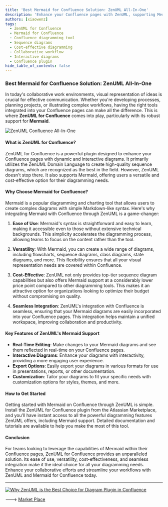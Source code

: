 ```yaml
---
title: 'Best Mermaid for Confluence Solution: ZenUML All-In-One'
description: 'Enhance your Confluence pages with ZenUML, supporting Mermaid for versatile, cost-effective, and high-quality diagramming solutions, ideal for collaborative environments.'
authors: [xiaowenz]
tags:
  - ZenUML for Confluence
  - Mermaid for Confluence
  - Confluence diagramming tool
  - Sequence diagrams
  - Cost-effective diagramming
  - Collaborative workflow
  - Interactive diagrams
  - Confluence plugin
hide_table_of_contents: false
---
```


### Best Mermaid for Confluence Solution: ZenUML All-In-One

In today's collaborative work environments, visual representation of ideas is crucial for effective communication. Whether you're developing processes, planning projects, or illustrating complex workflows, having the right tools integrated into your Confluence pages can make all the difference. This is where **ZenUML for Confluence** comes into play, particularly with its robust support for **Mermaid**.

![ZenUML Confluence All-In-One](https://cdn.sa.net/2024/06/07/wbSig4Nt2YOMaQe.png)

#### What is ZenUML for Confluence?

ZenUML for Confluence is a powerful plugin designed to enhance your Confluence pages with dynamic and interactive diagrams. It primarily utilizes the ZenUML Domain Language to create high-quality sequence diagrams, which are recognized as the best in the field. However, ZenUML doesn't stop there. It also supports Mermaid, offering users a versatile and cost-effective option for their diagramming needs.

<!-- truncate -->

#### Why Choose Mermaid for Confluence?

Mermaid is a popular diagramming and charting tool that allows users to create complex diagrams with simple Markdown-like syntax. Here's why integrating Mermaid with Confluence through ZenUML is a game-changer:

1. **Ease of Use**: Mermaid's syntax is straightforward and easy to learn, making it accessible even to those without extensive technical backgrounds. This simplicity accelerates the diagramming process, allowing teams to focus on the content rather than the tool.

2. **Versatility**: With Mermaid, you can create a wide range of diagrams, including flowcharts, sequence diagrams, class diagrams, state diagrams, and more. This flexibility ensures that all your visual representation needs are covered within Confluence.

3. **Cost-Effective**: ZenUML not only provides top-tier sequence diagram capabilities but also offers Mermaid support at a considerably lower price point compared to other diagramming tools. This makes it an attractive option for organizations looking to optimize their budget without compromising on quality.

4. **Seamless Integration**: ZenUML's integration with Confluence is seamless, ensuring that your Mermaid diagrams are easily incorporated into your Confluence pages. This integration helps maintain a unified workspace, improving collaboration and productivity.

#### Key Features of ZenUML's Mermaid Support

- **Real-Time Editing**: Make changes to your Mermaid diagrams and see them reflected in real-time on your Confluence pages.
- **Interactive Diagrams**: Enhance your diagrams with interactivity, providing a more engaging user experience.
- **Export Options**: Easily export your diagrams in various formats for use in presentations, reports, or other documentation.
- **Customization**: Tailor your diagrams to fit your specific needs with customization options for styles, themes, and more.

#### How to Get Started

Getting started with Mermaid on Confluence through ZenUML is simple. Install the ZenUML for Confluence plugin from the Atlassian Marketplace, and you'll have instant access to all the powerful diagramming features ZenUML offers, including Mermaid support. Detailed documentation and tutorials are available to help you make the most of this tool.

#### Conclusion

For teams looking to leverage the capabilities of Mermaid within their Confluence pages, ZenUML for Confluence provides an unparalleled solution. Its ease of use, versatility, cost-effectiveness, and seamless integration make it the ideal choice for all your diagramming needs. Enhance your collaborative efforts and streamline your workflows with ZenUML and Mermaid for Confluence today.

---

[![Why ZenUML is the Best Choice for Diagram Plugin in Confluence](https://cdn.sa.net/2024/06/07/wbSig4Nt2YOMaQe.png)](https://marketplace.atlassian.com/apps/1218380/zenuml-diagrams-for-confluence-freemium?hosting=cloud&tab=overview)

---> [Market Place](https://marketplace.atlassian.com/apps/1218380/zenuml-diagrams-for-confluence-freemium?hosting=cloud&tab=overview)
